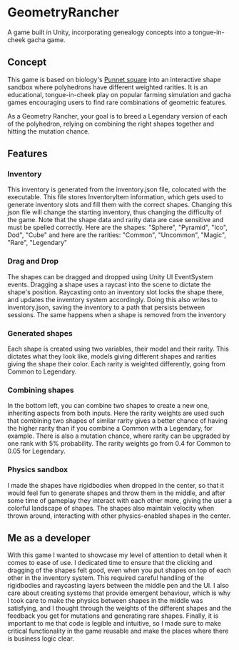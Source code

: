 # GeometryRancher
A game built in Unity, incorporating genealogy concepts into a tongue-in-cheek gacha game.

## Concept

This game is based on biology's [Punnet square](https://en.wikipedia.org/wiki/Punnett_square) into an interactive shape sandbox where polyhedrons have different weighted rarities. It is an educational, tongue-in-cheek play on popular farming simulation and gacha games encouraging users to find rare combinations of geometric features.

As a Geometry Rancher, your goal is to breed a Legendary version of each of the polyhedron, relying on combining the right shapes together and hitting the mutation chance. 

## Features

### Inventory
This inventory is generated from the inventory.json file, colocated with the executable. This file stores InventoryItem information, which gets used to generate inventory slots and fill them with the correct shapes. Changing this json file will change the starting inventory, thus changing the difficulty of the game. Note that the shape data and rarity data are case sensitive and must be spelled correctly. Here are the shapes: "Sphere", "Pyramid", "Ico", Dod", "Cube" and here are the rarities: "Common", "Uncommon", "Magic", "Rare", "Legendary"


### Drag and Drop
The shapes can be dragged and dropped using Unity UI EventSystem events. Dragging a shape uses a raycast into the scene to dictate the shape's position. Raycasting onto an inventory slot locks the shape there, and updates the inventory system accordingly. Doing this also writes to inventory.json, saving the inventory to a path that persists between sessions. The same happens when a shape is removed from the inventory

### Generated shapes
Each shape is created using two variables, their model and their rarity. This dictates what they look like, models giving different shapes and rarities giving the shape their color. Each rarity is weighted differently, going from Common to Legendary.

### Combining shapes
In the bottom left, you can combine two shapes to create a new one, inheriting aspects from both inputs. Here the rarity weights are used such that combining two shapes of similar rarity gives a better chance of having the higher rarity than if you combine a Common with a Legendary, for example.
There is also a mutation chance, where rarity can be upgraded by one rank with 5% probability. The rarity weights go from 0.4 for Common to 0.05 for Legendary.

### Physics sandbox
I made the shapes have rigidbodies when dropped in the center, so that it would feel fun to generate shapes and throw them in the middle, and after some time of gameplay they interact with each other more, giving the user a colorful landscape of shapes. The shapes also maintain velocity when thrown around, interacting with other physics-enabled shapes in the center.


## Me as a developer
With this game I wanted to showcase my level of attention to detail when it comes to ease of use. I dedicated time to ensure that the clicking and dragging of the shapes felt good, even when you put shapes on top of each other in the inventory system. This required careful handling of the rigidbodies and raycasting layers between the middle pen and the UI. I also care about creating systems that provide emergent behaviour, which is why I took care to make the physics between shapes in the middle was satisfying, and I thought through the weights of the different shapes and the feedback you get for mutations and generating rare shapes. Finally, it is important to me that code is legible and intuitive, so I made sure to make critical functionality in the game reusable and make the places where there is business logic clear.
